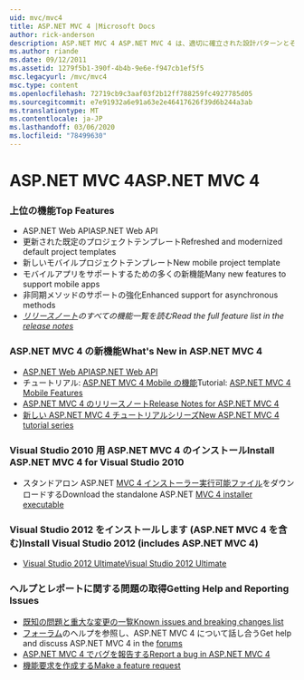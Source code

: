 ```yaml
---
uid: mvc/mvc4
title: ASP.NET MVC 4 |Microsoft Docs
author: rick-anderson
description: ASP.NET MVC 4 ASP.NET MVC 4 は、適切に確立された設計パターンとその機能を使用して、スケーラブルで標準ベースの web アプリケーションを構築するためのフレームワークです。
ms.author: riande
ms.date: 09/12/2011
ms.assetid: 1279f5b1-390f-4b4b-9e6e-f947cb1ef5f5
msc.legacyurl: /mvc/mvc4
msc.type: content
ms.openlocfilehash: 72719cb9c3aaf03f2b12ff788259fc4927785d05
ms.sourcegitcommit: e7e91932a6e91a63e2e46417626f39d6b244a3ab
ms.translationtype: MT
ms.contentlocale: ja-JP
ms.lasthandoff: 03/06/2020
ms.locfileid: "78499630"
---
```

# <a name="aspnet-mvc-4"></a><span data-ttu-id="2d20b-103">ASP.NET MVC 4</span><span class="sxs-lookup"><span data-stu-id="2d20b-103">ASP.NET MVC 4</span></span>

### <a name="top-features"></a><span data-ttu-id="2d20b-104">上位の機能</span><span class="sxs-lookup"><span data-stu-id="2d20b-104">Top Features</span></span>

- <span data-ttu-id="2d20b-105">ASP.NET Web API</span><span class="sxs-lookup"><span data-stu-id="2d20b-105">ASP.NET Web API</span></span>
- <span data-ttu-id="2d20b-106">更新された既定のプロジェクトテンプレート</span><span class="sxs-lookup"><span data-stu-id="2d20b-106">Refreshed and modernized default project templates</span></span>
- <span data-ttu-id="2d20b-107">新しいモバイルプロジェクトテンプレート</span><span class="sxs-lookup"><span data-stu-id="2d20b-107">New mobile project template</span></span>
- <span data-ttu-id="2d20b-108">モバイルアプリをサポートするための多くの新機能</span><span class="sxs-lookup"><span data-stu-id="2d20b-108">Many new features to support mobile apps</span></span>
- <span data-ttu-id="2d20b-109">非同期メソッドのサポートの強化</span><span class="sxs-lookup"><span data-stu-id="2d20b-109">Enhanced support for asynchronous methods</span></span>
- <span data-ttu-id="2d20b-110">*[リリースノート](../whitepapers/mvc4-release-notes.md)のすべての機能一覧を読む*</span><span class="sxs-lookup"><span data-stu-id="2d20b-110">*Read the full feature list in the [release notes](../whitepapers/mvc4-release-notes.md)*</span></span>

### <a name="whats-new-in-aspnet-mvc-4"></a><span data-ttu-id="2d20b-111">ASP.NET MVC 4 の新機能</span><span class="sxs-lookup"><span data-stu-id="2d20b-111">What's New in ASP.NET MVC 4</span></span>

- [<span data-ttu-id="2d20b-112">ASP.NET Web API</span><span class="sxs-lookup"><span data-stu-id="2d20b-112">ASP.NET Web API</span></span>](../web-api/index.md)
- <span data-ttu-id="2d20b-113">チュートリアル: [ASP.NET MVC 4 Mobile の機能](overview/older-versions/aspnet-mvc-4-mobile-features.md)</span><span class="sxs-lookup"><span data-stu-id="2d20b-113">Tutorial: [ASP.NET MVC 4 Mobile Features](overview/older-versions/aspnet-mvc-4-mobile-features.md)</span></span>
- [<span data-ttu-id="2d20b-114">ASP.NET MVC 4 のリリースノート</span><span class="sxs-lookup"><span data-stu-id="2d20b-114">Release Notes for ASP.NET MVC 4</span></span>](../whitepapers/mvc4-release-notes.md)
- [<span data-ttu-id="2d20b-115">新しい ASP.NET MVC 4 チュートリアルシリーズ</span><span class="sxs-lookup"><span data-stu-id="2d20b-115">New ASP.NET MVC 4 tutorial series</span></span>](overview/older-versions/getting-started-with-aspnet-mvc4/intro-to-aspnet-mvc-4.md)

### <a name="install-aspnet-mvc-4-for-visual-studio-2010"></a><span data-ttu-id="2d20b-116">Visual Studio 2010 用 ASP.NET MVC 4 のインストール</span><span class="sxs-lookup"><span data-stu-id="2d20b-116">Install ASP.NET MVC 4 for Visual Studio 2010</span></span>

- <span data-ttu-id="2d20b-117">スタンドアロン ASP.NET [MVC 4 インストーラー実行可能ファイル](https://www.microsoft.com/download/details.aspx?id=30683)をダウンロードする</span><span class="sxs-lookup"><span data-stu-id="2d20b-117">Download the standalone ASP.NET [MVC 4 installer executable](https://www.microsoft.com/download/details.aspx?id=30683)</span></span>

### <a name="install-visual-studio-2012-includes-aspnet-mvc-4"></a><span data-ttu-id="2d20b-118">Visual Studio 2012 をインストールします (ASP.NET MVC 4 を含む)</span><span class="sxs-lookup"><span data-stu-id="2d20b-118">Install Visual Studio 2012 (includes ASP.NET MVC 4)</span></span>

- [<span data-ttu-id="2d20b-119">Visual Studio 2012 Ultimate</span><span class="sxs-lookup"><span data-stu-id="2d20b-119">Visual Studio 2012 Ultimate</span></span>](https://go.microsoft.com/fwlink/?linkid=247148)

### <a name="getting-help-and-reporting-issues"></a><span data-ttu-id="2d20b-120">ヘルプとレポートに関する問題の取得</span><span class="sxs-lookup"><span data-stu-id="2d20b-120">Getting Help and Reporting Issues</span></span>

- [<span data-ttu-id="2d20b-121">既知の問題と重大な変更の一覧</span><span class="sxs-lookup"><span data-stu-id="2d20b-121">Known issues and breaking changes list</span></span>](../whitepapers/mvc4-release-notes.md#_Toc303253815)
- <span data-ttu-id="2d20b-122">[フォーラム](https://forums.asp.net/1146.aspx)のヘルプを参照し、ASP.NET MVC 4 について話し合う</span><span class="sxs-lookup"><span data-stu-id="2d20b-122">Get help and discuss ASP.NET MVC 4 in the [forums](https://forums.asp.net/1146.aspx)</span></span>
- [<span data-ttu-id="2d20b-123">ASP.NET MVC 4 でバグを報告する</span><span class="sxs-lookup"><span data-stu-id="2d20b-123">Report a bug in ASP.NET MVC 4</span></span>](https://github.com/aspnet/AspNetWebStack/issues)
- [<span data-ttu-id="2d20b-124">機能要求を作成する</span><span class="sxs-lookup"><span data-stu-id="2d20b-124">Make a feature request</span></span>](http://aspnet.uservoice.com/forums/41201-asp-net-mvc)
